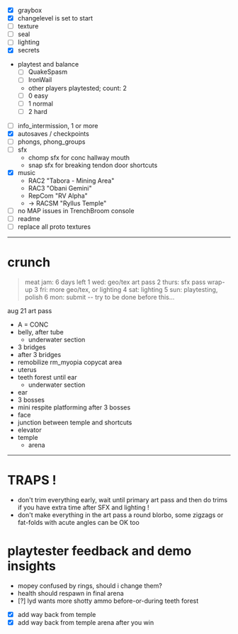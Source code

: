 - [x] graybox
- [x] changelevel is set to start
- [ ] texture
- [ ] seal
- [ ] lighting
- [x] secrets
- playtest and balance
  - [ ] QuakeSpasm
  - [ ] IronWail
  - other players playtested; count: 2
  - [ ] 0 easy
  - [ ] 1 normal
  - [ ] 2 hard
- [ ] info_intermission, 1 or more
- [x] autosaves / checkpoints
- [ ] phongs, phong_groups
- [ ] sfx
  - chomp sfx for conc hallway mouth
  - snap sfx for breaking tendon door shortcuts
- [x] music
  - RAC2 "Tabora - Mining Area"
  - RAC3 "Obani Gemini"
  - RepCom "RV Alpha"
  - -> RACSM "Ryllus Temple"
- [ ] no MAP issues in TrenchBroom console
- [ ] readme
- [ ] replace all proto textures

---

# crunch

> meat jam: 6 days left
> 1 wed: geo/tex art pass
> 2 thurs: sfx pass wrap-up
> 3 fri: more geo/tex, or lighting
> 4 sat: lighting
> 5 sun: playtesting, polish
> 6 mon: submit -- try to be done before this...

aug 21
art pass

- A = CONC
- belly, after tube
  - underwater section
- 3 bridges
- after 3 bridges
- remobilize rm_myopia copycat area
- uterus
- teeth forest until ear
  - underwater section
- ear
- 3 bosses
- mini respite platforming after 3 bosses
- face
- junction between temple and shortcuts
- elevator
- temple
  - arena

---

# TRAPS !

- don't trim everything early, wait until primary art pass and then do trims if you have extra time after SFX and lighting !
- don't make everything in the art pass a round blorbo, some zigzags or fat-folds with acute angles can be OK too

# playtester feedback and demo insights

- mopey confused by rings, should i change them?
- health should respawn in final arena
- [?] lyd wants more shotty ammo before-or-during teeth forest
- [x] add way back from temple
- [x] add way back from temple arena after you win
